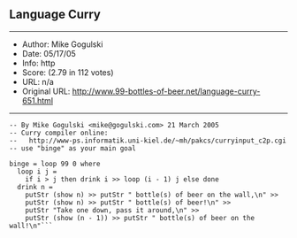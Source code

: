 
## Language Curry ##
---
- Author: Mike Gogulski
- Date: 05/17/05
- Info: http
- Score:  (2.79 in 112 votes)
- URL: n/a
- Original URL: http://www.99-bottles-of-beer.net/language-curry-651.html
---

```-- Curry version of 99 bottles
-- By Mike Gogulski <mike@gogulski.com> 21 March 2005
-- Curry compiler online:
--   http://www-ps.informatik.uni-kiel.de/~mh/pakcs/curryinput_c2p.cgi 
-- use "binge" as your main goal
 
binge = loop 99 0 where
  loop i j =
    if i > j then drink i >> loop (i - 1) j else done
  drink n =
    putStr (show n) >> putStr " bottle(s) of beer on the wall,\n" >>
    putStr (show n) >> putStr " bottle(s) of beer!\n" >>
    putStr "Take one down, pass it around,\n" >>
    putStr (show (n - 1)) >> putStr " bottle(s) of beer on the wall!\n"```